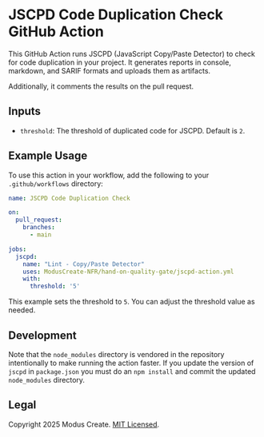 # JSCPD Code Duplication Check GitHub Action

This GitHub Action runs JSCPD (JavaScript Copy/Paste Detector) to check for 
code duplication in your project. It generates reports in console, markdown, 
and SARIF formats and uploads them as artifacts.

Additionally, it comments the results on the pull request.

## Inputs

- `threshold`: The threshold of duplicated code for JSCPD. Default is `2`.

## Example Usage

To use this action in your workflow, add the following to your `.github/workflows` directory:

```yaml
name: JSCPD Code Duplication Check

on:
  pull_request:
    branches:
      - main

jobs:
  jscpd:
    name: "Lint - Copy/Paste Detector"
    uses: ModusCreate-NFR/hand-on-quality-gate/jscpd-action.yml
    with:
      threshold: '5'
```

This example sets the threshold to `5`. You can adjust the threshold value as needed.

## Development

Note that the `node_modules` directory is vendored in the repository intentionally
to make running the action faster. If you update the version of `jscpd` in `package.json`
you must do an `npm install` and commit the updated `node_modules` directory.

## Legal

Copyright 2025 Modus Create. [MIT Licensed](LICENSE).
